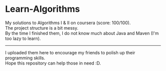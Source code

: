 # Learn-Algorithms

My solutions to Algorithms I & II on coursera (score: 100/100). <br>
The project structure is a bit messy. <br>
By the time I finished them, I do not know much about Java and Maven (I'm too lazy to learn).

---

I uploaded them here to encourage my friends to polish up their programming skills. <br>
Hope this repository can help those in need :D.
